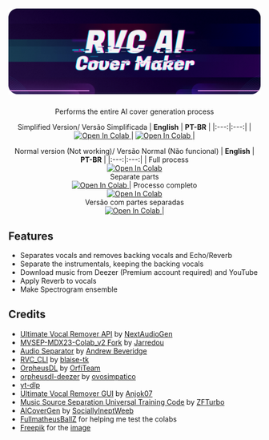 <div align="center">
  
# <a href="https://github.com/ShiromiyaG/RVC-AI-Cover-Maker" target="_blank"><img src="https://github.com/ShiromiyaG/RVC-AI-Cover-Maker/blob/v2/assets/RVC%20AI%20Cover%20Maker-min.png" alt="RVCAICoverMaker"></a>
Performs the entire AI cover generation process

Simplified Version/ Versão Simplificada
| **English** | **PT-BR** |
|:---:|:---:|
| <a target="_blank" href="https://colab.research.google.com/github/ShiromiyaG/RVC-AI-Cover-Maker/blob/v2/RVC_AI_Cover_Maker_Simplified_Version.ipynb"> <img src="https://colab.research.google.com/assets/colab-badge.svg" alt="Open In Colab"/> </a> | <a target="_blank" href="https://colab.research.google.com/github/ShiromiyaG/RVC-AI-Cover-Maker/blob/v2/RVC_AI_Cover_Maker_Simplified_Version_PT_BR.ipynb"> <img src="https://colab.research.google.com/assets/colab-badge.svg" alt="Open In Colab"/> </a> |


Normal version (Not working)/ Versão Normal (Não funcional)
| **English** | **PT-BR** |
|:---:|:---:|
| Full process <br> <a target="_blank" href="https://colab.research.google.com/github/ShiromiyaG/RVC-AI-Cover-Maker/blob/v2/RVC_AI_Cover_Maker.ipynb"> <img src="https://colab.research.google.com/assets/colab-badge.svg" alt="Open In Colab"/> </a> <br> Separate parts <br> <a target="_blank" href="https://colab.research.google.com/github/ShiromiyaG/RVC-AI-Cover-Maker/blob/v2/RVC_AI_Cover_Maker_(separate_parts_version).ipynb"> <img src="https://colab.research.google.com/assets/colab-badge.svg" alt="Open In Colab"/> </a> | Processo completo <br> <a target="_blank" href="https://colab.research.google.com/github/ShiromiyaG/RVC-AI-Cover-Maker/blob/v2/RVC_AI_Cover_Maker_PT_BR.ipynb"> <img src="https://colab.research.google.com/assets/colab-badge.svg" alt="Open In Colab"/> </a> <br> Versão com partes separadas <br> <a target="_blank" href="https://colab.research.google.com/github/ShiromiyaG/RVC-AI-Cover-Maker/blob/v2/RVC_AI_Cover_Maker_(separate_parts_version)_PT_BR.ipynb"> <img src="https://colab.research.google.com/assets/colab-badge.svg" alt="Open In Colab"/> </a> |
</div>

## Features
- Separates vocals and removes backing vocals and Echo/Reverb
- Separate the instrumentals, keeping the backing vocals
- Download music from Deezer (Premium account required) and YouTube
- Apply Reverb to vocals
- Make Spectrogram ensemble

## Credits
- [Ultimate Vocal Remover API](https://github.com/NextAudioGen/ultimatevocalremover_api) by [NextAudioGen](https://github.com/NextAudioGen)
- [MVSEP-MDX23-Colab_v2 Fork](https://github.com/jarredou/MVSEP-MDX23-Colab_v2) by [Jarredou](https://github.com/jarredou)
- [Audio Separator](https://github.com/karaokenerds/python-audio-separator) by [Andrew Beveridge](https://github.com/beveradb)
- [RVC_CLI](https://github.com/blaise-tk/RVC_CLI) by [blaise-tk](https://github.com/blaise-tk)
- [OrpheusDL](https://github.com/OrfiTeam/OrpheusDL) by [OrfiTeam](https://github.com/OrfiTeam)
- [orpheusdl-deezer](https://git.ovosimpatico.com/ovosimpatico/orpheusdl-deezer) by [ovosimpatico](https://git.ovosimpatico.com/ovosimpatico)
- [yt-dlp](https://github.com/yt-dlp/yt-dlp)
- [Ultimate Vocal Remover GUI](https://github.com/Anjok07/ultimatevocalremovergui) by [Anjok07](https://github.com/Anjok07)
- [Music Source Separation Universal Training Code](https://github.com/ZFTurbo/Music-Source-Separation-Training) by [ZFTurbo](https://github.com/ZFTurbo)
- [AICoverGen](https://github.com/SociallyIneptWeeb/AICoverGen) by [SociallyIneptWeeb](https://github.com/SociallyIneptWeeb)
- [FullmatheusBallZ](https://www.youtube.com/@FullmatheusBallZ) for helping me test the colabs
- [Freepik](https://www.freepik.com) for the [image](https://www.freepik.com/free-psd/futuristic-cyber-monday-web-template_19966151.htm#fromView=search&page=1&position=3&uuid=d4a28e77-dc6f-4ec3-9c37-3525afc311e0)
